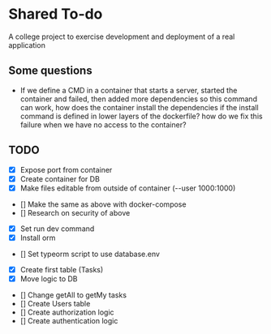 # Shared To-do
A college project to exercise development and deployment of a real application


## Some questions
- If we define a CMD in a container that starts a server, started the container and failed, then added more dependencies so this command can work, how does the container install the dependencies if the install command is defined in lower layers of the dockerfile? how do we fix this failure when we have no access to the container?

## TODO 
- [x] Expose port from container 
- [x] Create container for DB
- [x] Make files editable from outside of container (--user 1000:1000)
- [] Make the same as above with docker-compose
- [] Research on security of above
- [x] Set run dev command
- [x] Install orm
- [] Set typeorm script to use database.env
- [x] Create first table (Tasks)
- [x] Move logic to DB
- [] Change getAll to getMy tasks
- [] Create Users table
- [] Create authorization logic
- [] Create authentication logic